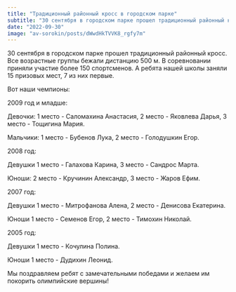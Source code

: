 ```yaml
---
title: "Традиционный районный кросс в городском парке"  
subtitle: "30 сентября в городском парке прошел традиционный районный кросс. Все возрастные группы бежали дистанцию 500 м. В соревновании приняли участие более 150 спортсменов. А ребята нашей школы заняли 15 призовых мест, 7 из них первые."  
date: "2022-09-30" 
image: "av-sorokin/posts/dWwdHkTVVK8_rgfy7m"
---
```


30 сентября в городском парке прошел традиционный районный кросс. Все возрастные группы бежали дистанцию 500 м. В соревновании приняли участие более 150 спортсменов. А ребята нашей школы заняли 15 призовых мест, 7 из них первые.

Вот наши чемпионы:

2009 год и младше:

Девочки: 1 место - Саломахина Анастасия, 2 место - Яковлева Дарья, 3 место - Тощигина Мария.

Мальчики: 1 место - Бубенов Лука, 2 место - Голодушкин Егор.

2008 год: 

Девушки 1 место - Галахова Карина, 3 место - Сандрос Марта.

Юноши: 2 место - Кручинин Александр, 3 место - Жаров Ефим.

2007 год:

Девушки 1 место - Митрофанова Алена, 2 место - Денисова Екатерина.

Юноши 1 место - Семенов Егор, 2 место - Тимохин Николай.

2005 год: 

Девушки 1 место - Кочулина Полина.

Юноши 1 место - Дудихин Леонид.

Мы поздравляем ребят с замечательными победами и желаем им покорить олимпийские вершины!
